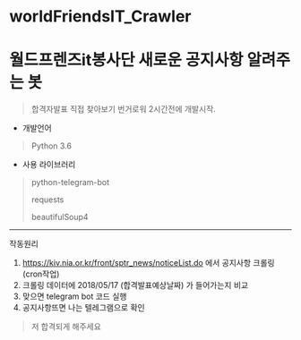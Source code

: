 # worldFriendsIT_Crawler
# 월드프렌즈it봉사단 새로운 공지사항 알려주는 봇



> 합격자발표 직접 찾아보기 번거로워 2시간전에 개발시작.



* 개발언어

> Python 3.6

* 사용 라이브러리

> python-telegram-bot
>
> requests
>
> beautifulSoup4







-------

작동원리

1. https://kiv.nia.or.kr/front/sptr_news/noticeList.do 에서 공지사항 크롤링	(cron작업)
2. 크롤링 데이터에 2018/05/17 (합격발표예상날짜) 가 들어가는지 비교
3. 맞으면 telegram bot 코드 실행 
4. 공지사항뜨면 나는 텔레그램으로 확인



> 저 합격되게 해주세요